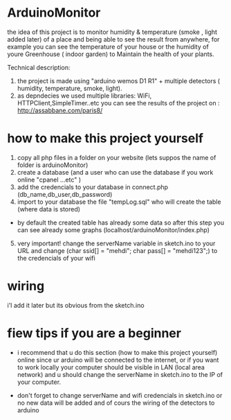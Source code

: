 # ArduinoMonitor
the idea of this project is to monitor  humidity &amp; temperature (smoke , light added later) of a place  and being able to see the result from anywhere, for example you can see the temperature of your house or the humidity of youre Greenhouse ( indoor garden) to Maintain the health of your plants.  

Technical description: 
1. the project is made using "arduino wemos D1 R1" + multiple detectors ( humidity, temperature, smoke, light). 
2. as depndecies we used multiple libraries: WiFi, HTTPClient,SimpleTimer..etc   you can see the results of the project on :    http://assabbane.com/paris8/

# how to make this project yourself

1. copy all php files in a folder on your website (lets suppos the name of folder is arduinoMonitor)
2. create a database (and a user who can use the database if you work online "cpanel ...etc" )
3. add the credencials to your database in connect.php (db_name,db_user,db_password)
4. import to your database  the file "tempLog.sql" who will create the  table (where data is stored) 
- by default the created table has already some data so after this step you can see already some graphs (localhost/arduinoMonitor/index.php)
5. very important! change the serverName variable in sketch.ino to your URL and change (char ssid[] = "mehdi"; char pass[] = "mehdi123";) to the credencials of your wifi

# wiring 
i'l add it later but its obvious from the sketch.ino

# fiew tips if you are a beginner

- i recommend that u do this section (how to make this project yourself) online since ur arduino will be connected to the internet,
or if you want to work locally your computer should be visible in LAN (local area network) and u should change the serverName in sketch.ino to the IP of your computer.

- don't forget to change serverName and wifi credencials in sketch.ino or no new data will be added and of cours the wiring of the detectors to arduino
